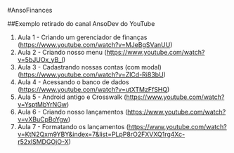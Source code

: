 #AnsoFinances

##Exemplo retirado do canal AnsoDev do YouTube

1. Aula 1 - Criando um gerenciador de finanças (https://www.youtube.com/watch?v=MJeBgSVanUU)
1. Aula 2 - Criando nosso menu (https://www.youtube.com/watch?v=5bJUOx_yB_I)
1. Aula 3 - Cadastrando nossas contas (com modal) (https://www.youtube.com/watch?v=ZlCd-Ri83bU)
1. Aula 4 - Acessando o banco de dados (https://www.youtube.com/watch?v=utXTMzFfSHQ)
1. Aula 5 - Android antigo e Crosswalk (https://www.youtube.com/watch?v=YsptMbYrNGw)
1. Aula 6 - Criando nosso lançamentos (https://www.youtube.com/watch?v=vXBuCpBoYgw)
1. Aula 7 - Formatando os lançamentos (https://www.youtube.com/watch?v=KtN2Qxm9YBY&index=7&list=PLpP8rO2FXVXQ1rg4Xc-r52xlSMDGOjO-X)